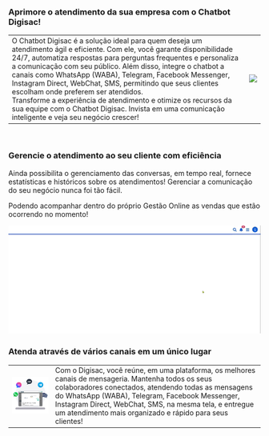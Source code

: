 

### Aprimore o atendimento da sua empresa com o Chatbot Digisac!

| | |
|-|-|
|O Chatbot Digisac é a solução ideal para quem deseja um atendimento ágil e eficiente. Com ele, você garante disponibilidade 24/7, automatiza respostas para perguntas frequentes e personaliza a comunicação com seu público. Além disso, integre o chatbot a canais como WhatsApp (WABA), Telegram, Facebook Messenger, Instagram Direct, WebChat, SMS, permitindo que seus clientes escolham onde preferem ser atendidos. <br> Transforme a experiência de atendimento e otimize os recursos da sua equipe com o Chatbot Digisac. Invista em uma comunicação inteligente e veja seu negócio crescer!|![](https://github.com/Gestao-Online/public-docs/blob/13da8bd1b573365b31cfd67c451dcbcc953d65b7/erp-v2/assets/marketplace/go-digisac/robo_digisac_video.gif?raw=true)|

<br>

### Gerencie o atendimento ao seu cliente com eficiência

Ainda possibilita o gerenciamento das conversas, em tempo real, fornece estatísticas e históricos sobre os atendimentos! Gerenciar a comunicação do seu negócio nunca foi tão fácil. 

Podendo acompanhar dentro do próprio Gestão Online as vendas que estão ocorrendo no momento!

![](https://github.com/Gestao-Online/public-docs/blob/13da8bd1b573365b31cfd67c451dcbcc953d65b7/erp-v2/assets/marketplace/go-digisac/robo_digisac_tela.gif?raw=true)

### Atenda através de vários canais em um único lugar

| | |
|-|-|
|![](https://github.com/Gestao-Online/public-docs/blob/a1f7903f0cf31fa2fd2258381e83a2a78d72d6c7/erp-v2/assets/marketplace/go-digisac/robo_digisac_msgs.gif?raw=true) |Com o Digisac, você reúne, em uma plataforma, os melhores canais de mensageria. Mantenha todos os seus colaboradores conectados, atendendo todas as mensagens do WhatsApp (WABA), Telegram, Facebook Messenger, Instagram Direct, WebChat, SMS, na mesma tela, e entregue um atendimento mais organizado e rápido para seus clientes! |
